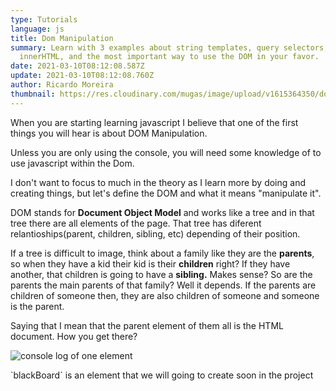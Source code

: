 ```yaml
---
type: Tutorials
language: js
title: Dom Manipulation
summary: Learn with 3 examples about string templates, query selectors,
  innerHTML, and the most important way to use the DOM in your favor.
date: 2021-03-10T08:12:08.587Z
update: 2021-03-10T08:12:08.760Z
author: Ricardo Moreira
thumbnail: https://res.cloudinary.com/mugas/image/upload/v1615364350/dom_manipulation_hwtedk.png
---
```

When you are starting learning javascript I believe that one of the first things you will hear is about DOM Manipulation.  

Unless you are only using the console,  you will need some knowledge of to use javascript within the Dom. 

I don't want to focus to much in the theory as I learn more by doing and creating things, but let's define the DOM and what it means "manipulate it".

DOM stands for **Document Object Model** and works like a tree and in that tree there are all elements of the page. That tree has diferent relantioships(parent, children, sibling, etc) depending of their position.

If a tree is difficult to image, think about a family like they are the **parents**, so when they have a kid their kid is their **children** right? If they have another, that children is going to have a **sibling.** Makes sense? So are the parents the main parents of that family? Well it depends. If the parents are children of someone then, they are also children of someone and someone is the parent.

Saying that I mean that the parent element of them all is the HTML document. How you get there?

![console log of one element](https://res.cloudinary.com/mugas/image/upload/v1615369639/parentELement_vkdekc.png "How to reach the parent element")

\`blackBoard\` is an element that we will going to create soon in the project
